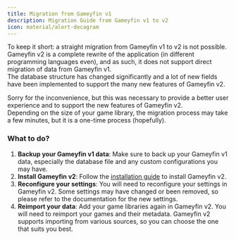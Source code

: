 ```yaml
---
title: Migration from Gameyfin v1
description: Migration Guide from Gameyfin v1 to v2
icon: material/alert-decagram
---
```


To keep it short: a straight migration from Gameyfin v1 to v2 is not possible.  
Gameyfin v2 is a complete rewrite of the application (in different programming languages even), and as such, it does not support direct migration of data from Gameyfin v1.  
The database structure has changed significantly and a lot of new fields have been implemented to support the many new features of Gameyfin v2.

Sorry for the inconvenience, but this was necessary to provide a better user experience and to support the new features of Gameyfin v2.  
Depending on the size of your game library, the migration process may take a few minutes, but it is a one-time process (hopefully).

### What to do?

1. **Backup your Gameyfin v1 data**: Make sure to back up your Gameyfin v1 data, especially the database file and any custom configurations you may have.
2. **Install Gameyfin v2**: Follow the [installation guide](../installation/index.md) to install Gameyfin v2.
3. **Reconfigure your settings**: You will need to reconfigure your settings in Gameyfin v2. Some settings may have changed or been removed, so please refer to the documentation for the new settings.
4. **Reimport your data**: Add your game libraries again in Gameyfin v2. You will need to reimport your games and their metadata. Gameyfin v2 supports importing from various sources, so you can choose the one that suits you best.